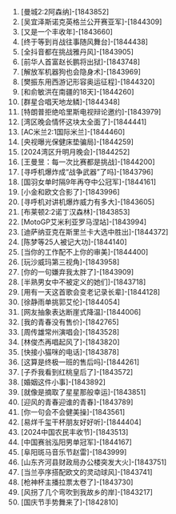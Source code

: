 
1. [曼城2:2阿森纳]-[1843852]
1. [吴宜泽斯诺克英格兰公开赛亚军]-[1844309]
1. [又是一个丰收年]-[1843660]
1. [终于等到肖战往事随风舞台]-[1844438]
1. [全抖音都在挑战雅丹风]-[1843905]
1. [前华人首富赵长鹏将出狱]-[1843748]
1. [解放军机器狗也会隐身术]-[1843969]
1. [樊振东用西游记形容奥运征程]-[1844320]
1. [和俞敏洪在南疆的18天]-[1844260]
1. [群星合唱天地龙鳞]-[1844348]
1. [特朗普拒绝哈里斯电视辩论邀约]-[1843979]
1. [湾区晚会情怀这块太全面了]-[1844441]
1. [AC米兰2:1国际米兰]-[1844460]
1. [央视曝光保健床垫骗局]-[1844259]
1. [2024湾区升明月晚会]-[1844252]
1. [王曼昱：每一次比赛都是挑战]-[1844200]
1. [寻呼机爆炸成“战争武器”了吗]-[1843796]
1. [国羽女单时隔9年再夺中公冠军]-[1844161]
1. [小金和欧文合影了]-[1843996]
1. [寻呼机对讲机爆炸威力有多大]-[1843605]
1. [布莱顿2:2诺丁汉森林]-[1843853]
1. [MotoGP艾米利亚罗马涅站]-[1843994]
1. [迪萨纳亚克在斯里兰卡大选中胜出]-[1844372]
1. [陈梦等25人被记大功]-[1844140]
1. [当你的工作配不上你的审美]-[1844400]
1. [玩沙威玛第三视角]-[1843958]
1. [你的一句嫌弃我太胖了]-[1843909]
1. [半熟男女中不被定义的她们]-[1843718]
1. [用有一天这首歌会变老记录长辈]-[1844128]
1. [徐静雨单挑郭艾伦]-[1844054]
1. [网友抽象表达断崖式降温]-[1844006]
1. [我的青春没有售价]-[1842765]
1. [周传雄常州演唱会]-[1843528]
1. [林俊杰再唱起风了]-[1843820]
1. [快接小猫咪的电话]-[1843878]
1. [这算是终极一班的售后吗]-[1844261]
1. [子乔我看到红桃皇后了]-[1843572]
1. [婚姻这件小事]-[1843892]
1. [就像是摘取了星星那般幸运]-[1843851]
1. [迎风的青春迎谁的青春]-[1843789]
1. [你一句会不会健美操]-[1843561]
1. [易烊千玺干杯朋友好好听]-[1844404]
1. [2024中国农民丰收节]-[1843513]
1. [中国赛翁泓阳男单冠军]-[1844167]
1. [阜阳斑马音乐节赵雷]-[1843999]
1. [山东齐河县财政局办公楼突发大火]-[1843751]
1. [当兰亭序搭配欧文的灵动球风]-[1843741]
1. [枪神杯主播拉票太卷了]-[1843730]
1. [风拐了几个弯吹到我故乡的岸]-[1843217]
1. [国庆节手势舞来了]-[1842810]